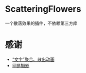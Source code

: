 # ScatteringFlowers
一个散落效果的插件，不依赖第三方库

# 感谢
* [“文字”聚合、散出动画](http://www.75team.com/archives/944)
* [网易摄影](http://pp.163.com)

